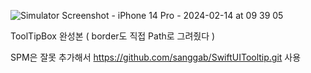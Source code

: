 ![Simulator Screenshot - iPhone 14 Pro - 2024-02-14 at 09 39 05](https://github.com/sanggab/SwiftUIToolTipBox/assets/82999377/0494a7c9-37e9-4bde-81b2-76b4393d5d0a)

ToolTipBox 완성본 ( border도 직접 Path로 그려줬다 )

SPM은 잘못 추가해서 https://github.com/sanggab/SwiftUITooltip.git 사용
